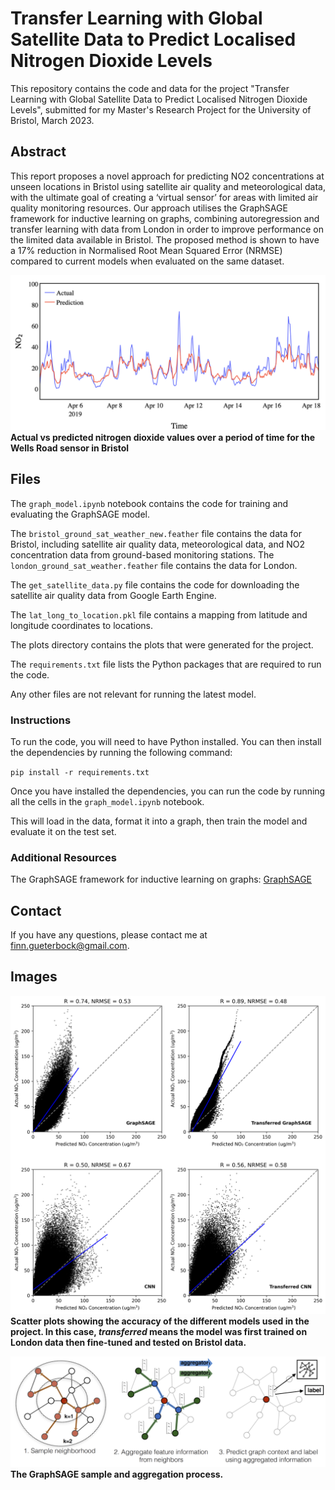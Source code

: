 # Transfer Learning with Global Satellite Data to Predict Localised Nitrogen Dioxide Levels

This repository contains the code and data for the project "Transfer Learning with Global Satellite Data to Predict Localised Nitrogen Dioxide Levels", submitted for my Master's Research Project for the University of Bristol, March 2023.

## Abstract

This report proposes a novel approach for predicting NO2 concentrations at unseen locations in Bristol using satellite air quality and meteorological data, with the ultimate goal of creating a ‘virtual sensor’ for areas with limited air quality monitoring resources. Our approach utilises the GraphSAGE framework for inductive learning on graphs, combining autoregression and transfer learning with data from London in order to improve performance on the limited data available in Bristol. The proposed method is shown to have a 17% reduction in Normalised Root Mean Squared Error (NRMSE) compared to current models when evaluated on the same dataset.

[![Predictions](transferred_graph_wellsrd.png)](transferred_graph_wellsrd.png)
**Actual vs predicted nitrogen dioxide values over a period of time for the Wells Road sensor in Bristol**


## Files

The `graph_model.ipynb` notebook contains the code for training and evaluating the GraphSAGE model.

The `bristol_ground_sat_weather_new.feather` file contains the data for Bristol, including satellite air quality data, meteorological data, and NO2 concentration data from ground-based monitoring stations. The `london_ground_sat_weather.feather` file contains the data for London.

The `get_satellite_data.py` file contains the code for downloading the satellite air quality data from Google Earth Engine.

The `lat_long_to_location.pkl` file contains a mapping from latitude and longitude coordinates to locations.

The plots directory contains the plots that were generated for the project.

The `requirements.txt` file lists the Python packages that are required to run the code.

Any other files are not relevant for running the latest model.

### Instructions

To run the code, you will need to have Python installed. You can then install the dependencies by running the following command:

`pip install -r requirements.txt`

Once you have installed the dependencies, you can run the code by running all the cells in the `graph_model.ipynb` notebook.

This will load in the data, format it into a graph, then train the model and evaluate it on the test set.

### Additional Resources

The GraphSAGE framework for inductive learning on graphs: [GraphSAGE](https://snap.stanford.edu/graphsage/#:~:text=GraphSAGE%20is%20a%20framework%20for,Code)

## Contact

If you have any questions, please contact me at [finn.gueterbock@gmail.com](mailto:finn.gueterbock@gmail.com).

## Images

[![Model Scatter Plots](model_scatters.png)](model_scatters.png)
**Scatter plots showing the accuracy of the different models used in the project. In this case, _transferred_ means the model was first trained on London data then fine-tuned and tested on Bristol data.**

[![Sample and Aggregation](sample_and_agg.png)](sample_and_agg.png)
**The GraphSAGE sample and aggregation process.**

